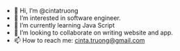 - 👋 Hi, I’m @cintatruong
- 👀 I’m interested in software engineer.
- 🌱 I’m currently learning Java Script
- 💞️ I’m looking to collaborate on writing website and app.
- 📫 How to reach me: cinta.truong@gmail.com

<!---
cintatruong/cintatruong is a ✨ special ✨ repository because its `README.md` (this file) appears on your GitHub profile.
You can click the Preview link to take a look at your changes.
--->
